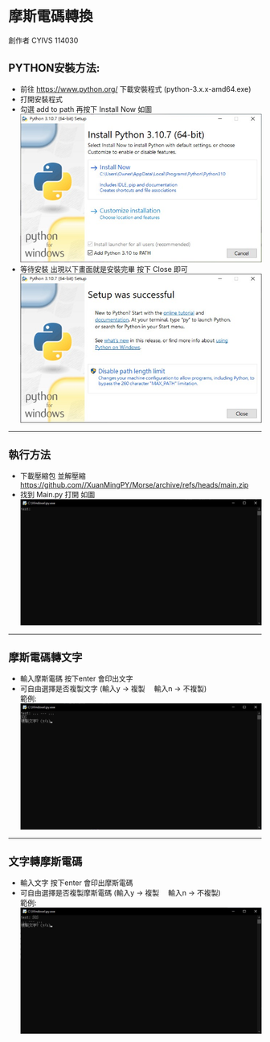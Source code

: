 # 摩斯電碼轉換 #
創作者 CYIVS 114030

## PYTHON安裝方法: ##
- 前往 https://www.python.org/ 下載安裝程式 (python-3.x.x-amd64.exe)
- 打開安裝程式
- 勾選 add to path 再按下 Install Now 如圖  
![addtopath](https://github.com/XuanMingPY/Morse/blob/main/addtopath.jpg)  
- 等待安裝 出現以下畫面就是安裝完畢 按下 Close 即可   
![install](https://github.com/XuanMingPY/Morse/blob/main/installsuccess.jpg)
---
## 執行方法 ##
- 下載壓縮包 並解壓縮 https://github.com//XuanMingPY/Morse/archive/refs/heads/main.zip
- 找到 Main.py 打開 如圖  
![mainfile](https://github.com/XuanMingPY/Morse/blob/main/cmd.jpg)
---
## 摩斯電碼轉文字 ##
- 輸入摩斯電碼 按下enter 會印出文字  
- 可自由選擇是否複製文字 (輸入y -> 複製 　輸入n -> 不複製)  
範例:  
![totext](https://github.com/XuanMingPY/Morse/blob/main/totext.jpg)  
---
## 文字轉摩斯電碼 ##
- 輸入文字 按下enter 會印出摩斯電碼  
- 可自由選擇是否複製摩斯電碼 (輸入y -> 複製 　輸入n -> 不複製)  
範例:  
![totext](https://github.com/XuanMingPY/Morse/blob/main/tomorse.jpg)